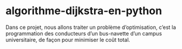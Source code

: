 # algorithme-dijkstra-en-python
Dans ce projet, nous allons traiter un problème d’optimisation, c’est la programmation des conducteurs d’un bus-navette d’un campus universitaire, de façon pour minimiser le coût total.
